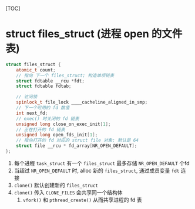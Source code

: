 [TOC]
# struct files_struct (进程 open 的文件表)
```c++
struct files_struct {
    atomic_t count;
    // 指向 下一个 files_struct; 构造单项链表
    struct fdtable __rcu *fdt;
    struct fdtable fdtab;

    // 访问锁
    spinlock_t file_lock ____cacheline_aligned_in_smp;
    // 下一个可用的 fd 数值
    int next_fd;
    // exec() 时关闭的 fd 链表
    unsigned long close_on_exec_init[1];
    // 正在打开的 fd 链表
    unsigned long open_fds_init[1];
    // 指向打开的 fd 对应的 struct file 对象; 默认是 64
    struct file __rcu * fd_array[NR_OPEN_DEFAULT];
};
```

1. 每个进程 `task_struct` 有一个 `files_struct` 最多存储 `NR_OPEN_DEFAULT` 个fd
2. 当超过 `NR_OPEN_DEFAULT` 时, alloc 新的 `files_struct`, 通过成员变量 `fdt` 连接
3. `clone()` 默认创建新的 `files_struct`
4. `clone()` 传入 `CLONE_FILES` 会共享同一个结构体
    1. `vfork()` 和 `pthread_create()` 从而共享进程的 fd 表